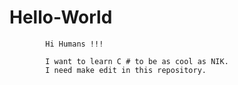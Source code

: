 # Hello-World

            Hi Humans !!!
            
            I want to learn C # to be as cool as NIK.
            I need make edit in this repository.
            
